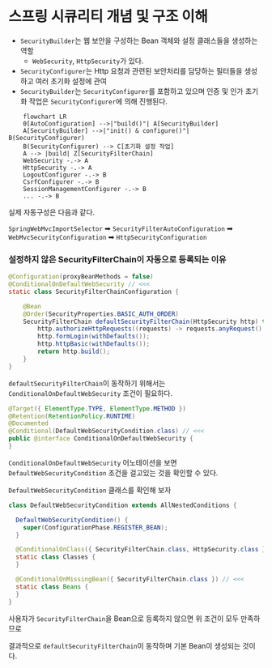 # 스프링 시큐리티 개념 및 구조 이해
- `SecurityBuilder`는 웹 보안을 구성하는 Bean 객체와 설정 클래스들을 생성하는 역할
  - `WebSecurity`, `HttpSecurity`가 있다.
- `SecurityConfigurer`는 Http 요청과 관련된 보안처리를 담당하는 필터들을 생성하고 여러 초기화 설정에 관여
- `SecurityBuilder`는 `SecurityConfigurer`를 포함하고 있으며 인증 및 인가 초기화 작업은 `SecurityConfigurer`에 의해 진행된다.

```mermaid
    flowchart LR
    0[AutoConfiguration] -->|"build()"| A[SecurityBuilder]
    A[SecurityBuilder] -->|"init() & configure()"| B(SecurityConfigurer)
    B(SecurityConfigurer) --> C[초기화 설정 작업]
    A --> |build| Z[SecurityFilterChain]
    WebSecurity -.-> A
    HttpSecurity -.-> A
    LogoutConfigurer -.-> B
    CsrfConfigurer -.-> B
    SessionManagementConfigurer -.-> B
    ... -.-> B
```

실제 자동구성은 다음과 같다.

`SpringWebMvcImportSelector` ➡ `SecurityFilterAutoConfiguration` ➡ `WebMvcSecurityConfiguration` ➡ `HttpSecurityConfiguration`

### 설정하지 않은 SecurityFilterChain이 자동으로 등록되는 이유
```java
@Configuration(proxyBeanMethods = false)
@ConditionalOnDefaultWebSecurity // <<<
static class SecurityFilterChainConfiguration {

    @Bean
    @Order(SecurityProperties.BASIC_AUTH_ORDER)
    SecurityFilterChain defaultSecurityFilterChain(HttpSecurity http) throws Exception {
        http.authorizeHttpRequests((requests) -> requests.anyRequest().authenticated());
        http.formLogin(withDefaults());
        http.httpBasic(withDefaults());
        return http.build();
    }
}
```
`defaultSecurityFilterChain`이 동작하기 위해서는 `ConditionalOnDefaultWebSecurity` 조건이 필요하다.

```java
@Target({ ElementType.TYPE, ElementType.METHOD })
@Retention(RetentionPolicy.RUNTIME)
@Documented
@Conditional(DefaultWebSecurityCondition.class) // <<<
public @interface ConditionalOnDefaultWebSecurity {
}
```
`ConditionalOnDefaultWebSecurity` 어노테이션을 보면 `DefaultWebSecurityCondition` 조건을 걸고있는 것을 확인할 수 있다.

`DefaultWebSecurityCondition` 클래스를 확인해 보자

```java
class DefaultWebSecurityCondition extends AllNestedConditions {

  DefaultWebSecurityCondition() {
    super(ConfigurationPhase.REGISTER_BEAN);
  }

  @ConditionalOnClass({ SecurityFilterChain.class, HttpSecurity.class })
  static class Classes {
  }

  @ConditionalOnMissingBean({ SecurityFilterChain.class }) // <<<
  static class Beans {
  }
}
```
사용자가 `SecurityFilterChain`을 Bean으로 등록하지 않으면 위 조건이 모두 만족하므로

결과적으로 `defaultSecurityFilterChain`이 동작하며 기본 Bean이 생성되는 것이다.

